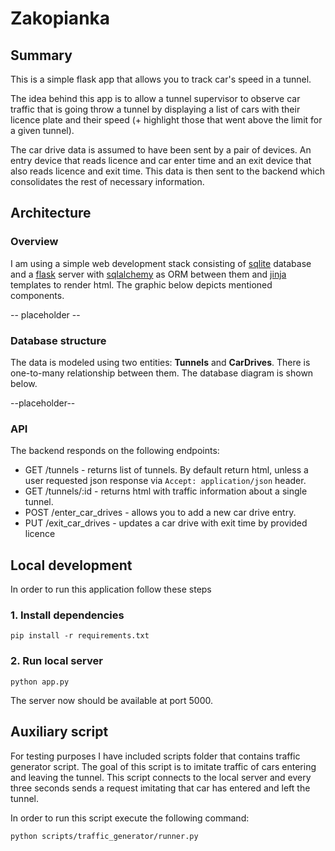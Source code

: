 # Zakopianka

## Summary

This is a simple flask app that allows you to track car's speed in a tunnel. 

The idea behind this app is to allow a tunnel supervisor to observe car traffic that is going throw a tunnel by 
displaying a list of cars with their licence plate 
and their speed (+ highlight those that went above the limit for a given tunnel).

The car drive data is assumed to have been sent by a pair of devices. 
An entry device that reads licence and car enter time and an exit device that also reads licence and exit time. This data 
is then sent to the backend which consolidates the rest of necessary information.

## Architecture

### Overview

I am using a simple web development stack consisting of [sqlite](https://www.sqlite.org/index.html) database and a [flask](https://flask.palletsprojects.com/en/3.0.x/) server with [sqlalchemy](https://flask-sqlalchemy.palletsprojects.com/en/3.1.x/) as ORM 
between them and [jinja](https://jinja.palletsprojects.com/en/3.1.x/) templates to render html. The graphic below depicts mentioned components. 

-- placeholder --

### Database structure

The data is modeled using two entities: **Tunnels** and **CarDrives**.
There is one-to-many relationship between them. The database diagram is shown below.

--placeholder--

### API
The backend responds on the following endpoints:
- GET /tunnels - returns list of tunnels. By default return html, unless a user requested json response via `Accept: application/json` header.
- GET /tunnels/:id - returns html with traffic information about a single tunnel.
- POST /enter_car_drives - allows you to add a new car drive entry.
- PUT /exit_car_drives - updates a car drive with exit time by provided licence


## Local development

In order to run this application follow these steps

### 1. Install dependencies

`pip install -r requirements.txt`

### 2. Run local server

`python app.py`

The server now should be available at port 5000.

## Auxiliary script

For testing purposes I have included scripts folder that contains traffic
generator script. The goal of this script is to imitate traffic of cars entering and leaving the tunnel.
This script connects to the local server and every three seconds sends a request imitating that car has entered and left 
the tunnel.  

In order to run this script execute the following command:

`python scripts/traffic_generator/runner.py`

